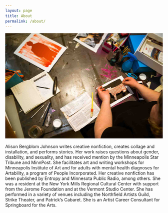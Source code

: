 ```yaml
---
layout: page
title: About
permalink: /about/
---
```

<img src="/assets/img/calf-process.jpg" />

<p class="columns">Alison Bergblom Johnson writes creative nonfiction, creates collage and installation, and performs stories. Her work raises questions about gender, disability, and sexuality, and has received mention by the Minneapolis Star Tribune and MinnPost. She facilitates art and writing workshops for Minneapolis Institute of Art and for adults with mental health diagnoses for Artability, a program of People Incorporated. Her creative nonfiction has been published by Entropy and Minnesota Public Radio, among others. She was a resident at the New York Mills Regional Cultural Center with support from the Jerome Foundation and at the Vermont Studio Center. She has performed in a variety of venues including the Northfield Artists Guild, Strike Theater, and Patrick’s Cabaret. She is an Artist Career Consultant for Springboard for the Arts.</p>